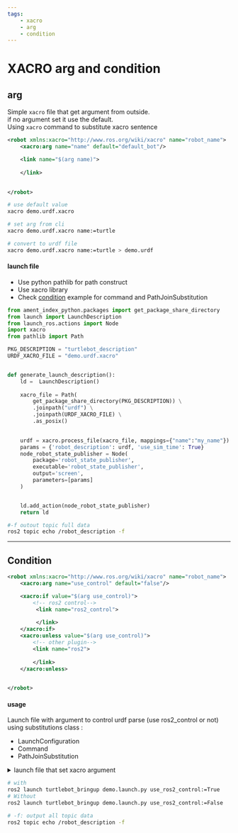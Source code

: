 ```yaml
---
tags:
    - xacro
    - arg
    - condition
---
```


# XACRO arg and condition

## arg
Simple `xacro` file that get argument from outside.  
if no argument set it use the default.  
Using `xacro` command to substitute xacro sentence

```xml title="simple xacro"
<robot xmlns:xacro="http://www.ros.org/wiki/xacro" name="robot_name">
    <xacro:arg name="name" default="default_bot"/>

    <link name="$(arg name)">
        
    </link>
  

</robot>
```

```bash title="usage"
# use default value
xacro demo.urdf.xacro

# set arg from cli
xacro demo.urdf.xacro name:=turtle

# convert to urdf file
xacro demo.urdf.xacro name:=turtle > demo.urdf
```

#### launch file
- Use python pathlib for path construct
- Use xacro library
- Check [condition](#condition) example for command and PathJoinSubstitution 

```python
from ament_index_python.packages import get_package_share_directory
from launch import LaunchDescription
from launch_ros.actions import Node
import xacro
from pathlib import Path

PKG_DESCRIPTION = "turtlebot_description"
URDF_XACRO_FILE = "demo.urdf.xacro"


def generate_launch_description():
    ld =  LaunchDescription()
    
    xacro_file = Path(
        get_package_share_directory(PKG_DESCRIPTION)) \
        .joinpath("urdf") \
        .joinpath(URDF_XACRO_FILE) \
        .as_posix()
        

    urdf = xacro.process_file(xacro_file, mappings={"name":"my_name"}).toxml()
    params = {'robot_description': urdf, 'use_sim_time': True}
    node_robot_state_publisher = Node(
        package='robot_state_publisher',
        executable='robot_state_publisher',
        output='screen',
        parameters=[params]
    )


    ld.add_action(node_robot_state_publisher)
    return ld

```

```bash title="usage"
#-f outout topic full data
ros2 topic echo /robot_description -f
```

---

## Condition

```xml title="simple xacro with condition and argument"
<robot xmlns:xacro="http://www.ros.org/wiki/xacro" name="robot_name">
    <xacro:arg name="use_control" default="false"/>

    <xacro:if value="$(arg use_control)">
        <!-- ros2 control-->
         <link name="ros2_control">
            
         </link>
    </xacro:if>
    <xacro:unless value="$(arg use_control)">
        <!-- other plugin-->
        <link name="ros2">
            
        </link>
    </xacro:unless>
  

</robot>
```

#### usage
Launch file with argument to control urdf parse (use ros2_control or not)
using substitutions class :

- LaunchConfiguration
- Command
- PathJoinSubstitution

<details>
    <summary>launch file that set xacro argument</summary>

```python
--8<-- "docs/ROS/ros_eco/urdf_xacro_gz_plugin/xacro/code/xacro_arg_condition.launch.py"
```
</details>

```bash title="how to launch"
# with
ros2 launch turtlebot_bringup demo.launch.py use_ros2_control:=True
# Without
ros2 launch turtlebot_bringup demo.launch.py use_ros2_control:=False
```

```bash title="echo topic"
# -f: output all topic data
ros2 topic echo /robot_description -f
```